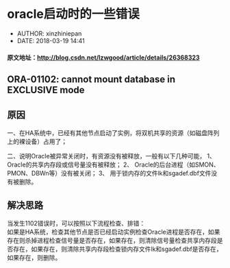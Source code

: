 #  oracle启动时的一些错误
 - AUTHOR: xinzhiniepan
 - DATE: 2018-03-19 14:41

#### 原文地址：http://blog.csdn.net/lzwgood/article/details/26368323

## ORA-01102: cannot mount database in EXCLUSIVE mode

## 原因
一、在HA系统中，已经有其他节点启动了实例，将双机共享的资源（如磁盘阵列上的裸设备）占用了；

二、说明Oracle被异常关闭时，有资源没有被释放，一般有以下几种可能，
1、 Oracle的共享内存段或信号量没有被释放；
2、 Oracle的后台进程（如SMON、PMON、DBWn等）没有被关闭；
3、 用于锁内存的文件lk<sid>和sgadef<sid>.dbf文件没有被删除。

## 解决思路
当发生1102错误时，可以按照以下流程检查、排错：</br>
如果是HA系统，检查其他节点是否已经启动实例检查Oracle进程是否存在，如果存在则杀掉进程检查信号量是否存在，如果存在，则清除信号量检查共享内存段是否存在，如果存在，则清除共享内存段检查锁内存文件lk<sid>和sgadef<sid>.dbf是否存在，如果存在，则删除。

